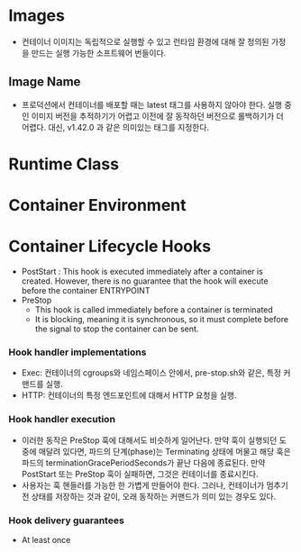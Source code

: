 # Images

- 컨테이너 이미지는 독립적으로 실행할 수 있고 런타임 환경에 대해 잘 정의된 가정을 만드는 실행 가능한 소프트웨어 번들이다.

## Image Name

- 프로덕션에서 컨테이너를 배포할 때는 latest 태그를 사용하지 않아야 한다. 실행 중인 이미지 버전을 추적하기가 어렵고 이전에 잘 동작하던 버전으로 롤백하기가 더 어렵다. 대신, v1.42.0 과 같은 의미있는 태그를 지정한다.

# Runtime Class

# Container Environment

# Container Lifecycle Hooks

- PostStart : This hook is executed immediately after a container is created. However, there is no guarantee that the hook will execute before the container ENTRYPOINT
- PreStop
  - This hook is called immediately before a container is terminated
  - It is blocking, meaning it is synchronous, so it must complete before the signal to stop the container can be sent.

### Hook handler implementations

- Exec: 컨테이너의 cgroups와 네임스페이스 안에서, pre-stop.sh와 같은, 특정 커맨드를 실행.
- HTTP: 컨테이너의 특정 엔드포인트에 대해서 HTTP 요청을 실행.

### Hook handler execution

- 이러한 동작은 PreStop 훅에 대해서도 비슷하게 일어난다. 만약 훅이 실행되던 도중에 매달려 있다면, 파드의 단계(phase)는 Terminating 상태에 머물고 해당 훅은 파드의 terminationGracePeriodSeconds가 끝난 다음에 종료된다. 만약 PostStart 또는 PreStop 훅이 실패하면, 그것은 컨테이너를 종료시킨다.
- 사용자는 훅 핸들러를 가능한 한 가볍게 만들어야 한다. 그러나, 컨테이너가 멈추기 전 상태를 저장하는 것과 같이, 오래 동작하는 커맨드가 의미 있는 경우도 있다.

### Hook delivery guarantees

- At least once